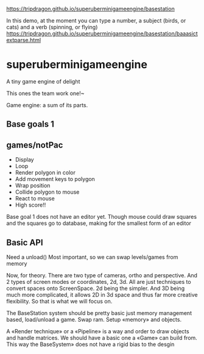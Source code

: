 <!-- 
npm install http-server -g
$ http-server
or
npx http-server -->

https://tripdragon.github.io/superuberminigameengine/basestation


In this demo, at the moment you can type a number, a subject (birds, or cats) and a verb (spinning, or flying)
https://tripdragon.github.io/superuberminigameengine/basestation/baaasictextparse.html




# superuberminigameengine

A tiny game engine of delight

This ones the team work one!~

Game engine: a sum of its parts.


## Base goals 1
## games/notPac

+ Display
+ Loop
+ Render polygon in color
+ Add movement keys to polygon
+ Wrap position
+ Collide polygon to mouse
+ React to mouse
+ High score!!

Base goal 1 does not have an editor yet.
Though mouse could draw squares and the squares go to database, making for the smallest form of an editor


## Basic API

Need a unload()
Most important, so we can swap levels/games from memory

Now, for theory. There are two type of cameras, ortho and perspective. And 2 types of screen modes or coordinates, 2d, 3d. All are just techniques to convert spaces onto ScreenSpace. 2d being the simpler. And 3D being much more complicated, it allows 2D in 3d space and thus far more creative flexibility. So that is what we will focus on.

The BaseStation system should be pretty basic just memory management based, load/unload a game. Swap ram.
Setup «memory» and objects.

A «Render technique» or a «Pipeline» is a way and order to draw objects and handle matrices. We should have a basic one a «Game» can build from. This way the BaseSystem» does not have a rigid bias to the desgin
